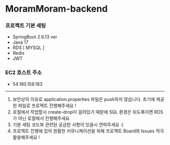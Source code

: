 # MoramMoram-backend

### 프로젝트 기본 세팅
- SpringBoot 2.6.13 ver
- Java 17
- RDS [ MYSQL ]
- Redis
- JWT

### EC2 호스트 주소
-  54.180.158.183

---
1. 보안상의 이유로 application.properties 파일은 push하지 않습니다. 초기에 제공한 파일로 프로젝트 진행해주세요 !
2. 로컬에서 작업할시 create-drop이 걸려있기 때문에 SQL 환경은 되도록이면 RDS가 아닌 로컬에서 진행해주세요
3. 기본 세팅 코드와 관련된 궁금한 사항이 있을시 연락주세요 :)
4. 프로젝트 진행에 있어 원활한 커뮤니케이션을 위해 프로젝트 Board와 Issues 적극 활용해주세요 !
